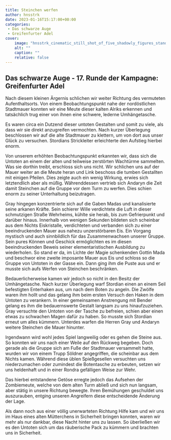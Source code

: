 ```yaml
---
title: Steinchen werfen
author: hnsstrk
date: 2023-01-16T15:17:00+00:00
categories:
 - Das schwarze Auge
 - Greifenfurter Adel
cover:
    image: "hnsstrk_cinematic_still_shot_of_five_shadowly_figures_standing__a9c4e034-608b-4f95-b88c-dc87e7220011-768x512.png"
    alt: ""
    caption: ""
    relative: false
---
```


## Das schwarze Auge - 17. Runde der Kampagne: Greifenfurter Adel

Nach diesem kleinen Ärgernis schlichen wir weiter Richtung des vermuteten Aufenthaltsorts. Von einem Beobachtungspunkt nahe der nordöstlichen Stadtmauer konnten wir eine Meute dieser kalten Alriks erkennen und tatsächlich trug einer von ihnen eine schwere, lederne Umhängetasche.

Es waren circa ein Dutzend dieser untoten Gestalten und somit zu viele, als dass wir sie direkt anzugreifen vermochten. Nach kurzer Überlegung beschlossen wir auf die alte Stadtmauer zu klettern, um von dort aus unser Glück zu versuchen. Stordians Strickleiter erleichterte den Aufstieg hierbei enorm.

Von unserem erhöhten Beobachtungspunkt erkannten wir, dass sich die Untoten an einem der alten und teilweise zerstörten Wachtürme sammelten. Was sie dorthin treibt, erschloss sich uns nicht. Wir schlichen uns auf der Mauer weiter an die Meute heran und Link beschoss die tumben Gestallten mit einigen Pfeilen. Dies zeigte auch ein wenig Wirkung, erwies sich letztendlich aber als müßig. Währenddessen vertrieb sich Andaryn die Zeit damit Steinchen auf die Gruppe vor dem Turm zu werfen. Dies schien enorm zu seiner Unterhaltung beizutragen.

Gray hingegen konzentrierte sich auf die Gaben Madas und kanalisierte seine arkanen Kräfte. Sein schierer Wille verdichtete die Luft in dieser schmutzigen Straße Wehrheims, kühlte sie herab, bis zum Gefrierpunkt und darüber hinaus. Innerhalb von wenigen Sekunden bildeten sich scheinbar aus dem Nichts Eiskristalle, verdichteten und verbanden sich zu einer beeindruckenden Mauer aus nahezu unzerstörbaren Eis. Ein Vorgang mystisch und auch sinnbildlich für das Zusammenwachsen unserer Gruppe. Sein pures Können und Geschick ermöglichten es im diesen beeindruckenden Beweis seiner elementaristischen Ausbildung zu wiederholen. So stand er da, im Lichte der Magie schenkenden Gottin Mada und beschwor eine zweite imposante Mauer aus Eis und schloss so die Gruppe von Untoten in der Gasse ein. Dann ging ihm die Puste aus und er musste sich aufs Werfen von Steinchen beschränken.

Bedauerlicherweise kamen wir jedoch so nicht in den Besitz der Umhängetasche. Nach kurzer Überlegung warf Stordian einen an einem Seil befestigten Enterhaken aus, um nach dem Boten zu angeln. Die Zwölfe waren ihm hollt und das gelang ihm beim ersten Versuch den Haken in dem Untoten zu verankern. In einer gemeinsamen Anstrengung mit Bender gelang es ihm die bedauernswerte Gestalt langsam zu uns hinaufzuziehen. Gray versuchte den Untoten von der Tasche zu befreien, schien aber einen etwas zu schwachen Magen dafür zu haben. So musste sich Stordian erneut um alles kümmern. Unterdes warfen die Herren Gray und Andaryn weitere Steinchen die Mauer hinunter.

Irgendwann wird wohl jedes Spiel langweilig oder es gehen die Steine aus. So konnten wir uns nach einer Weile auf den Rückweg begeben. Doch gerade als die Gruppe sich am Fuße der Stadtmauer versammelt hatte, wurden wir von einem Trupp Söldner angegriffen, die scheinbar aus dem Nichts kamen. Während diese üblen Spießgesellen versuchten uns niederzumachen oder zumindest die Botentasche zu erbeuten, setzen wir uns heldenhaft und in einer Rondra gefälligen Weise zur Wehr.

Das hierbei entstandene Getöse erregte jedoch das Aufsehen der Zombiemeute, welche von dem alten Turm abließ und sich nun langsam, aber stätig in unsere Richtung bewegte. Ihren Bemühungen geschuldet uns auszurauben, entging unseren Angreifern diese entscheidende Änderung der Lage.

Als dann noch aus einer völlig unerwarteten Richtung Hilfe kam und wir uns im Haus eines alten Mütterchens in Sicherheit bringen konnten, waren wir mehr als nur dankbar, diese Nacht hinter uns zu lassen. So überließen wir es den Untoten sich um das räuberische Pack zu kümmern und brachten uns in Sicherheit.
